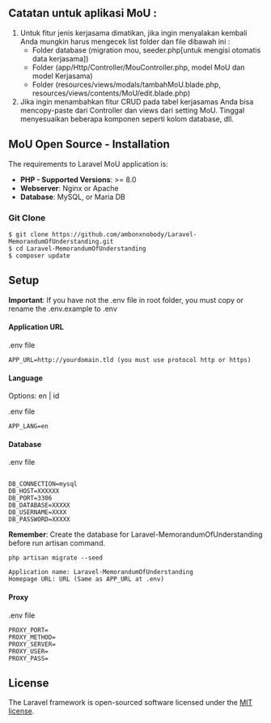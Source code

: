 ## Catatan untuk aplikasi MoU :
1. Untuk fitur jenis kerjasama dimatikan, jika ingin menyalakan kembali Anda mungkin harus mengecek list folder dan file dibawah ini :
	- Folder database (migration mou, seeder.php[untuk mengisi otomatis data kerjasama])
	- Folder (app/Http/Controller/MouController.php, model MoU dan model Kerjasama)
	- Folder (resources/views/modals/tambahMoU.blade.php, resources/views/contents/MoU/edit.blade.php)
2. Jika ingin menambahkan fitur CRUD pada tabel kerjasamas Anda bisa mencopy-paste dari Controller dan views dari setting MoU. Tinggal menyesuaikan beberapa komponen seperti kolom database, dll.

## MoU Open Source - Installation

The requirements to Laravel MoU application is:

- **PHP - Supported Versions**: >= 8.0
- **Webserver**: Nginx or Apache
- **Database**: MySQL, or Maria DB

### Git Clone

```
$ git clone https://github.com/ambonxnobody/Laravel-MemorandumOfUnderstanding.git
$ cd Laravel-MemorandumOfUnderstanding
$ composer update
```

## Setup

**Important**: If you have not the .env file in root folder, you must copy or rename the .env.example to .env

#### Application URL

.env file

```
APP_URL=http://yourdomain.tld (you must use protocol http or https)
```

#### Language

Options: en | id

.env file

```
APP_LANG=en
```

#### Database

.env file

```

DB_CONNECTION=mysql
DB_HOST=XXXXXX
DB_PORT=3306
DB_DATABASE=XXXXX
DB_USERNAME=XXXX
DB_PASSWORD=XXXXX
```

**Remember**: Create the database for Laravel-MemorandumOfUnderstanding before run artisan command.

```
php artisan migrate --seed
```

```
Application name: Laravel-MemorandumOfUnderstanding
Homepage URL: URL (Same as APP_URL at .env)
```

#### Proxy

.env file

```
PROXY_PORT=
PROXY_METHOD=
PROXY_SERVER=
PROXY_USER=
PROXY_PASS=
```

## License

The Laravel framework is open-sourced software licensed under the [MIT license](https://opensource.org/licenses/MIT).
